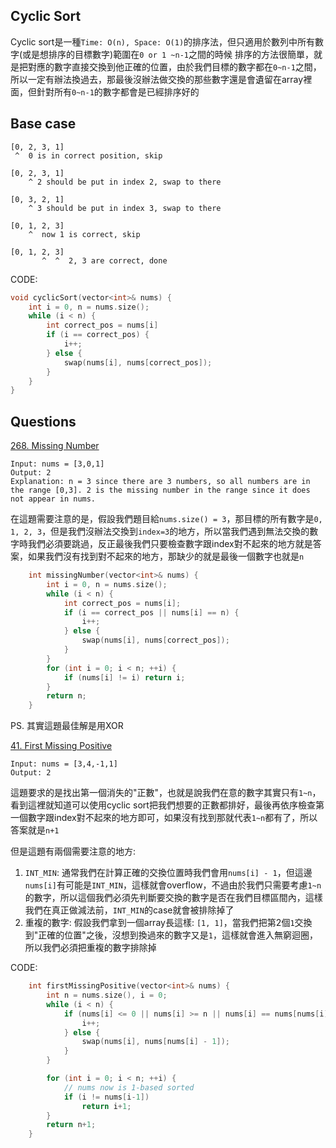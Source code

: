 ## Cyclic Sort

Cyclic sort是一種`Time: O(n), Space: O(1)`的排序法，但只適用於數列中所有數字(或是想排序的目標數字)範圍在`0 or 1 ~n-1`之間的時候
排序的方法很簡單，就是把對應的數字直接交換到他正確的位置，由於我們目標的數字都在`0~n-1`之間，所以一定有辦法換過去，那最後沒辦法做交換的那些數字還是會遺留在array裡面，但針對所有`0~n-1`的數字都會是已經排序好的

## Base case
```
[0, 2, 3, 1]
 ^  0 is in correct position, skip

[0, 2, 3, 1]
    ^ 2 should be put in index 2, swap to there

[0, 3, 2, 1]
    ^ 3 should be put in index 3, swap to there

[0, 1, 2, 3]
    ^  now 1 is correct, skip

[0, 1, 2, 3]
       ^  ^  2, 3 are correct, done
```

CODE:
```cpp
void cyclicSort(vector<int>& nums) {
    int i = 0, n = nums.size();
    while (i < n) {
        int correct_pos = nums[i]
        if (i == correct_pos) {
            i++;
        } else {
            swap(nums[i], nums[correct_pos]);
        }
    }
}
```

## Questions
[268. Missing Number](https://leetcode.com/problems/missing-number/)

```
Input: nums = [3,0,1]
Output: 2
Explanation: n = 3 since there are 3 numbers, so all numbers are in the range [0,3]. 2 is the missing number in the range since it does not appear in nums.
```

在這題需要注意的是，假設我們題目給`nums.size() = 3`，那目標的所有數字是`0, 1, 2, 3`，但是我們沒辦法交換到`index=3`的地方，所以當我們遇到無法交換的數字時我們必須要跳過，反正最後我們只要檢查數字跟index對不起來的地方就是答案，如果我們沒有找到對不起來的地方，那缺少的就是最後一個數字也就是`n`

```cpp
    int missingNumber(vector<int>& nums) {
        int i = 0, n = nums.size();
        while (i < n) {
            int correct_pos = nums[i];
            if (i == correct_pos || nums[i] == n) {
                i++;
            } else {
                swap(nums[i], nums[correct_pos]);
            }
        }
        for (int i = 0; i < n; ++i) {
            if (nums[i] != i) return i;
        }
        return n;
    }
```

PS. 其實這題最佳解是用XOR

[41. First Missing Positive](https://leetcode.com/problems/first-missing-positive/)

```
Input: nums = [3,4,-1,1]
Output: 2
```
這題要求的是找出第一個消失的"正數"，也就是說我們在意的數字其實只有`1~n`，看到這裡就知道可以使用cyclic sort把我們想要的正數都排好，最後再依序檢查第一個數字跟index對不起來的地方即可，如果沒有找到那就代表`1~n`都有了，所以答案就是`n+1`

但是這題有兩個需要注意的地方:
1. `INT_MIN`: 通常我們在計算正確的交換位置時我們會用`nums[i] - 1`，但這邊`nums[i]`有可能是`INT_MIN`，這樣就會overflow，不過由於我們只需要考慮`1~n`的數字，所以這個我們必須先判斷要交換的數字是否在我們目標區間內，這樣我們在真正做減法前，`INT_MIN`的case就會被排除掉了
2. 重複的數字: 假設我們拿到一個array長這樣: `[1, 1]`，當我們把第2個`1`交換到"正確的位置"之後，沒想到換過來的數字又是`1`，這樣就會進入無窮迴圈，所以我們必須把重複的數字排除掉

CODE:
```cpp
    int firstMissingPositive(vector<int>& nums) {
        int n = nums.size(), i = 0;
        while (i < n) {
            if (nums[i] <= 0 || nums[i] >= n || nums[i] == nums[nums[i] - 1]) {
                i++;
            } else {
                swap(nums[i], nums[nums[i] - 1]);
            }
        }

        for (int i = 0; i < n; ++i) {
            // nums now is 1-based sorted
            if (i != nums[i-1])
                return i+1;
        }
        return n+1;
    }
```